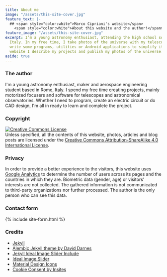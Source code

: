 ```yaml
---
title: About me
image: "/assets/this-site-cover.jpg"
feature_text: |-
  ## <span style="color:white">Marco Cipriani's website</span>
    <span style="color:white">About this website and the author!</span>
feature_image: "/assets/this-site-cover.jpg"
excerpt: I’m a young astronomy enthusiast, attending the high school somewhere in
  Italy. In my free time, I take photos of the universe with my telescope and I often
  write some programs, utilities or Android applications to simplify its use. In my
  website I describe my projects and publish my photos of the universe.
aside: true
---
```


### The author

I'm a young astronomy enthusiast, maker and aerospace engineering student based in Rome, Italy. I spend my free time creating projects, mainly motorized focusers and software for telescopes and astronomical observatories. Whether I need to program, create an electric circuit or do CAD design, I'm all in ready to learn and complete the project.

### Copyright
<a rel="license" href="http://creativecommons.org/licenses/by-sa/4.0/"><img alt="Creative Commons License" style="border-width:0" src="https://i.creativecommons.org/l/by-sa/4.0/88x31.png" /></a><br />Unless specified, all the contents of this website, photos, articles and blog posts are licensed under the <a rel="license" href="http://creativecommons.org/licenses/by-sa/4.0/">Creative Commons Attribution-ShareAlike 4.0 International License</a>.

### Privacy
In order to provide a better experience to the visitors, this website uses [Google Analytics](https://analytics.google.com/analytics/web/) to determine the number of users across its pages and the countries in which they are. Biometric data (gender, age) or visitors' interests are not collected. The gathered information is not communicated to third-party organizations nor further processed. The author is the only person who can see this data.

### Contact form
{% include site-form.html %}

### Credits
- [Jekyll](https://jekyllrb.com/)
- [Alembic Jekyll theme by David Darnes](https://darn.es/)
- [Jekyll Ideal Image Slider Include](https://github.com/jekylltools/jekyll-ideal-image-slider-include)
- [Ideal Image Slider](https://github.com/Codeinwp/Ideal-Image-Slider-JS)
- [Material Design Icons](https://material.io/tools/icons/?style=baseline)
- [Cookie Consent by Insites](https://cookieconsent.insites.com/)
